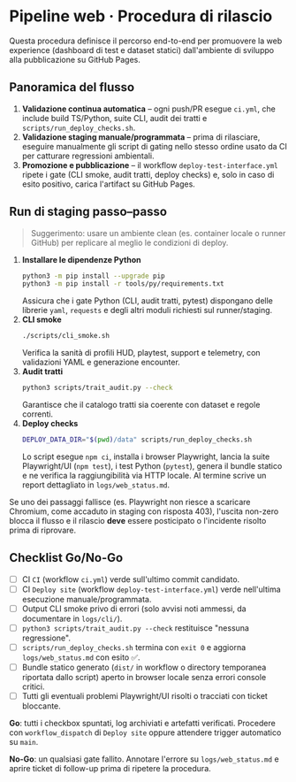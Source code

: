# Pipeline web · Procedura di rilascio

Questa procedura definisce il percorso end-to-end per promuovere la web experience (dashboard di test e dataset statici) dall'ambiente di sviluppo alla pubblicazione su GitHub Pages.

## Panoramica del flusso

1. **Validazione continua automatica** – ogni push/PR esegue `ci.yml`, che include build TS/Python, suite CLI, audit dei tratti e `scripts/run_deploy_checks.sh`.
2. **Validazione staging manuale/programmata** – prima di rilasciare, eseguire manualmente gli script di gating nello stesso ordine usato da CI per catturare regressioni ambientali.
3. **Promozione e pubblicazione** – il workflow `deploy-test-interface.yml` ripete i gate (CLI smoke, audit tratti, deploy checks) e, solo in caso di esito positivo, carica l'artifact su GitHub Pages.

## Run di staging passo–passo

> Suggerimento: usare un ambiente clean (es. container locale o runner GitHub) per replicare al meglio le condizioni di deploy.

1. **Installare le dipendenze Python**
   ```bash
   python3 -m pip install --upgrade pip
   python3 -m pip install -r tools/py/requirements.txt
   ```
   Assicura che i gate Python (CLI, audit tratti, pytest) dispongano delle librerie `yaml`, `requests` e degli altri moduli richiesti sul runner/staging.
2. **CLI smoke**
   ```bash
   ./scripts/cli_smoke.sh
   ```
   Verifica la sanità di profili HUD, playtest, support e telemetry, con validazioni YAML e generazione encounter.
3. **Audit tratti**
   ```bash
   python3 scripts/trait_audit.py --check
   ```
   Garantisce che il catalogo tratti sia coerente con dataset e regole correnti.
4. **Deploy checks**
   ```bash
   DEPLOY_DATA_DIR="$(pwd)/data" scripts/run_deploy_checks.sh
   ```
   Lo script esegue `npm ci`, installa i browser Playwright, lancia la suite Playwright/UI (`npm test`), i test Python (`pytest`), genera il bundle statico e ne verifica la raggiungibilità via HTTP locale. Al termine scrive un report dettagliato in `logs/web_status.md`.

Se uno dei passaggi fallisce (es. Playwright non riesce a scaricare Chromium, come accaduto in staging con risposta 403), l'uscita non-zero blocca il flusso e il rilascio **deve** essere posticipato o l'incidente risolto prima di riprovare.

## Checklist Go/No-Go

- [ ] CI `CI` (workflow `ci.yml`) verde sull'ultimo commit candidato.
- [ ] CI `Deploy site` (workflow `deploy-test-interface.yml`) verde nell'ultima esecuzione manuale/programmata.
- [ ] Output CLI smoke privo di errori (solo avvisi noti ammessi, da documentare in `logs/cli/`).
- [ ] `python3 scripts/trait_audit.py --check` restituisce "nessuna regressione".
- [ ] `scripts/run_deploy_checks.sh` termina con `exit 0` e aggiorna `logs/web_status.md` con esito ✅.
- [ ] Bundle statico generato (`dist/` in workflow o directory temporanea riportata dallo script) aperto in browser locale senza errori console critici.
- [ ] Tutti gli eventuali problemi Playwright/UI risolti o tracciati con ticket bloccante.

**Go**: tutti i checkbox spuntati, log archiviati e artefatti verificati. Procedere con `workflow_dispatch` di `Deploy site` oppure attendere trigger automatico su `main`.

**No-Go**: un qualsiasi gate fallito. Annotare l'errore su `logs/web_status.md` e aprire ticket di follow-up prima di ripetere la procedura.

